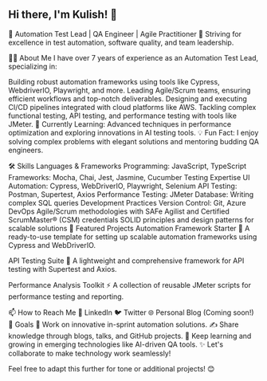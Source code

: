 ## Hi there, I'm Kulish! 👋
🚀 Automation Test Lead | QA Engineer | Agile Practitioner
🎯 Striving for excellence in test automation, software quality, and team leadership.

👩‍💻 About Me
I have over 7 years of experience as an Automation Test Lead, specializing in:

Building robust automation frameworks using tools like Cypress, WebdriverIO, Playwright, and more.
Leading Agile/Scrum teams, ensuring efficient workflows and top-notch deliverables.
Designing and executing CI/CD pipelines integrated with cloud platforms like AWS.
Tackling complex functional testing, API testing, and performance testing with tools like JMeter.
🌱 Currently Learning: Advanced techniques in performance optimization and exploring innovations in AI testing tools.
💡 Fun Fact: I enjoy solving complex problems with elegant solutions and mentoring budding QA engineers.

🛠️ Skills
Languages & Frameworks
Programming: JavaScript, TypeScript
Frameworks: Mocha, Chai, Jest, Jasmine, Cucumber
Testing Expertise
UI Automation: Cypress, WebDriverIO, Playwright, Selenium
API Testing: Postman, Supertest, Axios
Performance Testing: JMeter
Database: Writing complex SQL queries
Development Practices
Version Control: Git, Azure DevOps
Agile/Scrum methodologies with SAFe Agilist and Certified ScrumMaster® (CSM) credentials
SOLID principles and design patterns for scalable solutions
📂 Featured Projects
Automation Framework Starter
🚀 A ready-to-use template for setting up scalable automation frameworks using Cypress and WebDriverIO.

API Testing Suite
📡 A lightweight and comprehensive framework for API testing with Supertest and Axios.

Performance Analysis Toolkit
⚡ A collection of reusable JMeter scripts for performance testing and reporting.

📫 How to Reach Me
💼 LinkedIn
🐦 Twitter
🌐 Personal Blog (Coming soon!)
🧭 Goals
🔭 Work on innovative in-sprint automation solutions.
✍️ Share knowledge through blogs, talks, and GitHub projects.
📖 Keep learning and growing in emerging technologies like AI-driven QA tools.
✨ Let's collaborate to make technology work seamlessly!

Feel free to adapt this further for tone or additional projects! 😊







<!--
**KulishK/KulishK** is a ✨ _special_ ✨ repository because its `README.md` (this file) appears on your GitHub profile.

Here are some ideas to get you started:

- 🔭 I’m currently working on ...
- 🌱 I’m currently learning ...
- 👯 I’m looking to collaborate on ...
- 🤔 I’m looking for help with ...
- 💬 Ask me about ...
- 📫 How to reach me: ...
- 😄 Pronouns: ...
- ⚡ Fun fact: ...
-->
